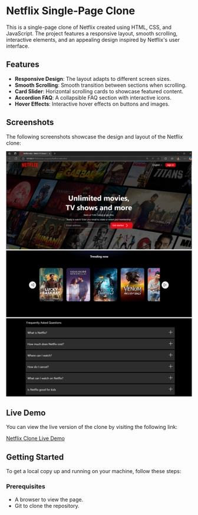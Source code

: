 # Netflix Single-Page Clone

This is a single-page clone of Netflix created using HTML, CSS, and JavaScript. The project features a responsive layout, smooth scrolling, interactive elements, and an appealing design inspired by Netflix's user interface.

## Features

- **Responsive Design**: The layout adapts to different screen sizes.
- **Smooth Scrolling**: Smooth transition between sections when scrolling.
- **Card Slider**: Horizontal scrolling cards to showcase featured content.
- **Accordion FAQ**: A collapsible FAQ section with interactive icons.
- **Hover Effects**: Interactive hover effects on buttons and images.

## Screenshots

The following screenshots showcase the design and layout of the Netflix clone:

![Home Page](images/s1.png)
![Home Page](images/s2.png)
![Home Page](images/s4.png)

## Live Demo

You can view the live version of the clone by visiting the following link:

[Netflix Clone Live Demo](https://netiflix-single-responsive-dev.netlify.app/)


## Getting Started

To get a local copy up and running on your machine, follow these steps:

### Prerequisites

- A browser to view the page.
- Git to clone the repository.

